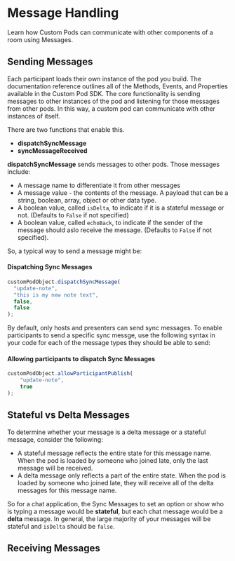 # Message Handling
Learn how Custom Pods can communicate with other components of a room using Messages. 

## Sending Messages

Each participant loads their own instance of the pod you build. The documentation reference outlines all of the Methods, Events, and Properties available in the Custom Pod SDK. The core functionality is sending messages to other instances of the pod and listening for those messages from other pods. In this way, a custom pod can communicate with other instances of itself.

There are two functions that enable this. 

- **dispatchSyncMessage**
- **syncMessageReceived**

**dispatchSyncMessage** sends messages to other pods. Those messages include:
- A message name to differentiate it from other messages
- A message value - the contents of the message. A payload that can be a string, boolean, array, object or other data type.
- A boolean value, called `isDelta`, to indicate if it is a stateful message or not. (Defaults to `False` if not specified)
- A boolean value, called `echoBack`, to indicate if the sender of the message should aslo receive the message. (Defaults to `False` if not specified).

So, a typical way to send a message might be:

<CodeBlock slots="heading, code" languages="JavaScript"/>

#### Dispatching Sync Messages

```javascript
customPodObject.dispatchSyncMessage(
  "update-note",
  "this is my new note text",
  false,
  false
);

```
By default, only hosts and presenters can send sync messages. To enable participants to send a specific sync messge, use the following syntax in your code for each of the message types they should be able to send:

<CodeBlock slots="heading, code" languages="JavaScript"/>

#### Allowing participants to dispatch Sync Messages

```javascript
customPodObject.allowParticipantPublish(
    "update-note", 
    true
);

```

## Stateful vs Delta Messages

To determine whether your message is a delta message or a stateful message, consider the following:
- A stateful message reflects the entire state for this message name. When the pod is loaded by someone who joined late, only the last message will be received.
- A delta message only reflects a part of the entire state. When the pod is loaded by someone who joined late, they will receive all of the delta messages for this message name.

So for a chat application, the Sync Messages to set an option or show who is typing a message would be **stateful**, but each chat message would be a **delta** message. In general, the large majority of your messages will be stateful and `isDelta` should be `false`.

## Receiving Messages


